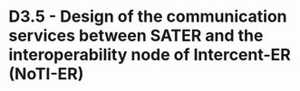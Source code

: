 # D3.5 - Design of the communication services between SATER and the interoperability node of Intercent-ER (NoTI-ER)